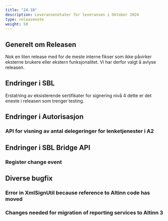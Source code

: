 ```yaml
---
title: "24.10"
description: Leveransenotater for leveransen i Oktober 2024
type: releasenote
weight: 50
---
```

## Generelt om Releasen
Nok en liten release med for de meste interne fikser som ikke påvirker eksterne brukere eller ekstern funksjonalitet. Vi har derfor valgt å avlyse releasen.

## Endringer i SBL
Erstatning av eksisterende sertifikater for signering nivå 4 dette er det eneste i releasen som trenger testing.


## Endringer i Autorisasjon

### API for visning av antal delegeringer for lenketjenester i A2

## Endringer i SBL Bridge API

### Register change event

## Diverse bugfix

### Error in XmlSignUtil because reference to Altinn code has moved

### Changes needed for migration of reporting services to Altinn 3


